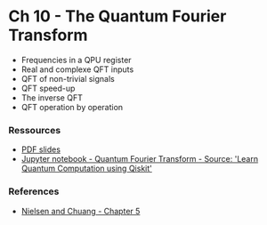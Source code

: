 # Ch 10 - The Quantum Fourier Transform
- Frequencies in a QPU register
- Real and complexe QFT inputs
- QFT of non-trivial signals 
- QFT speed-up
- The inverse QFT
- QFT operation by operation

### Ressources

- [PDF slides](https://github.com/bfedrici-phd/QC-2020-CPE/blob/master/Ch10/Ch10-The-Quantum-Fourier-Transform.pdf)
- [Jupyter notebook - Quantum Fourier Transform - Source: 'Learn Quantum Computation using Qiskit'](https://github.com/bfedrici-phd/QC-2020-CPE/blob/master/Ch10/quantum-fourier-transform.ipynb)

### References
- [Nielsen and Chuang - Chapter 5](http://mmrc.amss.cas.cn/tlb/201702/W020170224608149940643.pdf)
